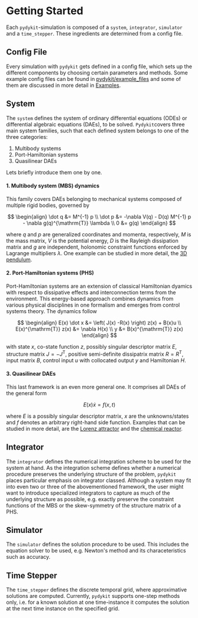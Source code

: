 # Getting Started

Each `pydykit`-simulation is composed of a `system`, `integrator`, `simulator` and a `time_stepper`. These ingredients are determined from a config file.


## Config File

Every simulation with `pydykit` gets defined in a config file,
which sets up the different components by choosing certain parameters and methods.
Some example config files can be found in [pydykit/example_files][source_pydykit_examples]
and some of them are discussed in more detail in [Examples](examples/pendulum_3d.md).


## System

The `system` defines the system of ordinary differential equations (ODEs)
or differential algebraic equations (DAEs), to be solved.
`Pydykit`covers three main system families,
such that each defined system belongs to one of the three categories:

1. Multibody systems
2. Port-Hamiltonian systems
3. Quasilinear DAEs

Lets briefly introduce them one by one.

#### 1. Multibody system (MBS) dynamics

This family covers DAEs belonging to mechanical systems composed of multiple rigid bodies, governed by

$$
\begin{align}
\dot q &= M^{-1} p \\
\dot p &= -\nabla V(q) - D(q) M^{-1} p - \nabla g(q)^{\mathrm{T}} \lambda \\
0 &= g(q)
\end{align}
$$

where $q$ and $p$ are generalized coordinates and momenta, respectively,
$M$ is the mass matrix, $V$ is the potential energy,
$D$ is the Rayleigh dissipation matrix and $g$ are independent,
holonomic constraint functions enforced by Lagrange multipliers $\lambda$.
One example can be studied in more detail, the [3D pendulum](examples/pendulum_3d.md).

<!-- TODO: include -->
<!-- References: ... -->

#### 2. Port-Hamiltonian systems (PHS)

Port-Hamiltonian systems are an extension of classical Hamiltonian dyamics
with respect to dissipative effects and interconnection terms from the environment.
This energy-based approach combines dynamics from various physical disciplines in one formalism
and emerges from control systems theory.
The dynamics follow

$$
\begin{align}
E(x) \dot x &= \left( J(x) -R(x) \right) z(x)  + B(x)u \\
E(x)^{\mathrm{T}} z(x) &= \nabla H(x) \\
y &= B(x)^{\mathrm{T}} z(x)
\end{align}
$$

with state $x$, co-state function $z$, possibly singular descriptor matrix $E$,
structure matrix $J=-J^{\mathrm{T}}$, positive semi-definite dissipatrix matrix $R=R^{\mathrm{T}}$,
input matrix $B$, control input $u$ with collocated output $y$ and Hamiltonian $H$.

<!-- TODO: include -->
<!-- References: ... -->

#### 3. Quasilinear DAEs

This last framework is an even more general one.
It comprises all DAEs of the general form

$$
E(x) \dot x = f(x,t)
$$

where $E$ is a possibly singular descriptor matrix,
$x$ are the unknowns/states and $f$ denotes an arbitrary right-hand side function.
Examples that can be studied in more detail, are the [Lorenz attractor](examples/lorenz.md)
and the [chemical reactor](examples/reactor.md).

## Integrator

The `integrator` defines the numerical integration scheme
to be used for the system at hand.
As the integration scheme defines whether a numerical procedure preserves the underlying structure of the problem,
`pydykit` places particular emphasis on integrator classed.
Although a system may fit into even two or three of the abovementioned framework,
the user might want to introduce specialized integrators to capture as much of the underlying structure as possible,
e.g. exactly preserve the constraint functions of the MBS or the skew-symmetry of the structure matrix of a PHS.


## Simulator

The `simulator` defines the solution procedure to be used.
This includes the equation solver to be used,
e.g. Newton's method and its characeteristics such as accuracy.

## Time Stepper

The `time_stepper` defines the discrete temporal grid,
where approximative solutions are computed.
Currently, `pydykit` supports one-step methods only,
i.e. for a known solution at one time-instance it computes the solution at the next time instance on the specified grid.


[source_pydykit_examples]: https://github.com/pydykit/pydykit/blob/main/pydykit/example_files
